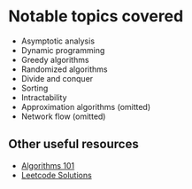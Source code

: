 # Notable topics covered

- Asymptotic analysis 
- Dynamic programming
- Greedy algorithms
- Randomized algorithms
- Divide and conquer 
- Sorting 
- Intractability 
- Approximation algorithms (omitted) 
- Network flow (omitted)

## Other useful resources

- [Algorithms 101](https://github.com/Zxun2/Algo-Quicksheet)
- [Leetcode Solutions](https://github.com/Zxun2/leetcode-solutions)
